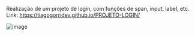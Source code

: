 Realização de um projeto de login, com funções de span, input, label, etc.
Link: https://tiagogorridev.github.io/PROJETO-LOGIN/

![image](https://github.com/tiagogorridev/PROJETO-LOGIN/assets/155651809/c9ce4892-10e7-4217-85c6-c5ffd8df69ad)
